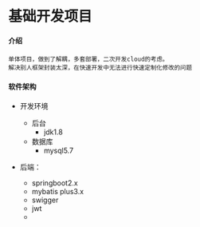 # 基础开发项目

#### 介绍
```
单体项目，做到了解耦，多套部署，二次开发cloud的考虑。
解决别人框架封装太深，在快速开发中无法进行快速定制化修改的问题
```

#### 软件架构
- 开发环境
    - 后台
      - jdk1.8
    - 数据库
      - mysql5.7
        

- 后端：
    - springboot2.x  
    - mybatis plus3.x
    - swigger
    - jwt
    - 



